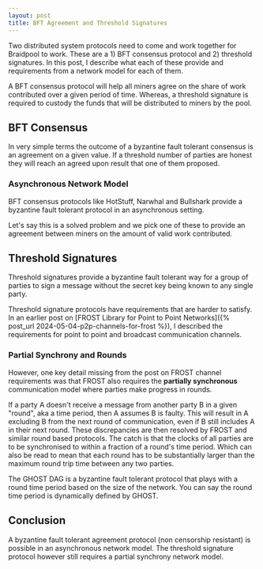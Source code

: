 ```yaml
---
layout: post
title: BFT Agreement and Threshold Signatures
---
```


Two distributed system protocols need to come and work together for
Braidpool to work. These are a 1) BFT consensus protocol and 2)
threshold signatures. In this post, I describe what each of these
provide and requirements from a network model for each of them.

A BFT consensus protocol will help all miners agree on the share of
work contributed over a given period of time. Whereas, a threshold
signature is required to custody the funds that will be distributed to
miners by the pool.

## BFT Consensus

In very simple terms the outcome of a byzantine fault tolerant
consensus is an agreement on a given value. If a threshold number of
parties are honest they will reach an agreed upon result that one of
them proposed.

### Asynchronous Network Model

BFT consensus protocols like HotStuff, Narwhal and Bullshark provide a
byzantine fault tolerant protocol in an asynchronous setting.

Let's say this is a solved problem and we pick one of these to provide
an agreement between miners on the amount of valid work contributed.


## Threshold Signatures

Threshold signatures provide a byzantine fault tolerant way for a
group of parties to sign a message without the secret key being known
to any single party.

Threshold signature protocols have requirements that are harder to
satisfy. In an earlier post on [FROST Library for Point to Point
Networks]({% post_url 2024-05-04-p2p-channels-for-frost %}), I
described the requirements for point to point and broadcast
communication channels.

### Partial Synchrony and Rounds

However, one key detail missing from the post on FROST channel
requirements was that FROST also requires the **partially
synchronous** communication model where parties make progress in
rounds.

If a party A doesn't receive a message from another party B in a given
"round", aka a time period, then A assumes B is faulty. This will
result in A excluding B from the next round of communication, even if
B still includes A in their next round. These discrepancies are then
resolved by FROST and similar round based protocols. The catch is that
the clocks of all parties are to be synchronised to within a fraction
of a round's time period. Which can also be read to mean that each
round has to be substantially larger than the maximum round trip
time between any two parties.

The GHOST DAG is a byzantine fault tolerant protocol that plays with a
round time period based on the size of the network. You can say the
round time period is dynamically defined by GHOST.

## Conclusion

A byzantine fault tolerant agreement protocol (non censorship
resistant) is possible in an asynchronous network model. The threshold
signature protocol however still requires a partial synchrony network
model.
